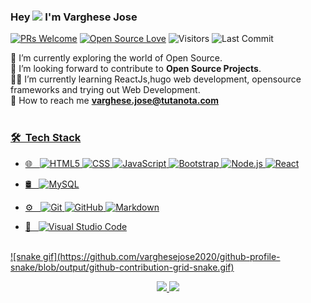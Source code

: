 


### Hey <img src="https://github.com/TheDudeThatCode/TheDudeThatCode/blob/master/Assets/Hi.gif" width="29px"> I'm Varghese Jose  


[![PRs Welcome](https://img.shields.io/badge/PRs-welcome-brightgreen.svg?style=flat&logo=github)](https://github.com/varghesejose2020)
[![Open Source Love](https://badges.frapsoft.com/os/v2/open-source.svg?v=103)](https://github.com/varghesejose2020)
<img alt="Visitors" src="https://komarev.com/ghpvc/?username=varghesejose2020&style=flat&labelColor=black&logo=github&label=PROFILE+VIEWS&color=29bf12"/>
<img alt="Last Commit" src="https://img.shields.io/github/last-commit/varghesejose2020/varghesejose2020?logo=markdown&label=LAST+UPDATE&color=29bf12&style=flat">


 🔭 I’m currently exploring the world of Open Source. <br/>
 :space_invader: I’m looking forward to contribute to **Open Source Projects**.<br/>
 👨‍💻 I’m currently learning  ReactJs,hugo web development, opensource frameworks and trying out Web Development.<br/>
 :email:  How to reach me **varghese.jose@tutanota.com**<br/>
 <br/>


<p align="center">
<a href="https://github.com/anuraghazra/github-readme-stats">
</p>

<h3> 🛠 &nbsp;Tech Stack</h3>

- 🌐 &nbsp;
  ![HTML5](https://img.shields.io/badge/-HTML5-333333?style=flat&logo=HTML5)
  ![CSS](https://img.shields.io/badge/-CSS-333333?style=flat&logo=CSS3&logoColor=1572B6)
  ![JavaScript](https://img.shields.io/badge/-JavaScript-333333?style=flat&logo=javascript)
  ![Bootstrap](https://img.shields.io/badge/-Bootstrap-333333?style=flat&logo=bootstrap&logoColor=563D7C)
  ![Node.js](https://img.shields.io/badge/-Node.js-333333?style=flat&logo=node.js)
  ![React](https://img.shields.io/badge/-React-333333?style=flat&logo=react)
  
- 🛢 &nbsp;
  ![MySQL](https://img.shields.io/badge/-MySQL-333333?style=flat&logo=mysql)
- ⚙️ &nbsp;
  ![Git](https://img.shields.io/badge/-Git-333333?style=flat&logo=git)
  ![GitHub](https://img.shields.io/badge/-GitHub-333333?style=flat&logo=github)
  ![Markdown](https://img.shields.io/badge/-Markdown-333333?style=flat&logo=markdown)
- 🔧 &nbsp;
  ![Visual Studio Code](https://img.shields.io/badge/-Visual%20Studio%20Code-333333?style=flat&logo=visual-studio-code&logoColor=007ACC)

<br/>
![snake gif](https://github.com/varghesejose2020/github-profile-snake/blob/output/github-contribution-grid-snake.gif)

  <p align="center">
	
  <img width="48%" src="https://github-readme-stats.vercel.app/api?username=varghesejose2020&show_icons=true&theme=tokyonight" />
  <img width="48%" src="https://github-readme-streak-stats.herokuapp.com/?user=varghesejose2020&theme=tokyonight" />
</p>














